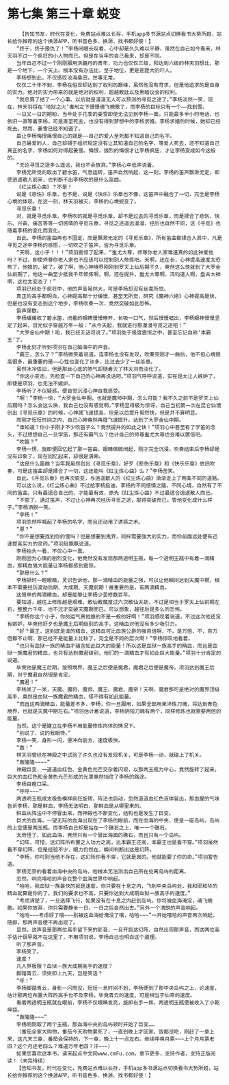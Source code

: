 # 第七集 第三十章 蜕变
        【告知书友，时代在变化，免费站点难以长存，手机app多书源站点切换看书大势所趋，站长给你推荐的这个换源APP，听书音色多、换源、找书都好使！】
       “终于，终于报仇了！”李杨闭眼长叹着，心中却是久久难以平静，虽然在自己如今看来，林天羽不过一个疯狂的小人物而已。但是在当年的自己看来，却是不同。
       当年自己不过一个刚刚服用洗髓丹的青年，功力也仅仅三级，和达到六级的林天羽想比，那是一个地下，一个天上。根本没有办法比，至于地位，更是差距大的吓人。
       李杨想到此，不仅感叹沧海桑田，世事无常。
       仅仅二十年不到，李杨在俗世却达到了权利的巅峰，虽然他没有苛求，但是他追求的是自身的实力。绝对的实力带来的就是绝对的权利，超越教廷以及黑暗议会的权利。
       “我总算了结了一个心事。以后就是漫漫无人可以预测的寻觅之途了。”李杨淡然一笑，现在，林天羽将在‘地狱之火’毒刑之下慢慢魂飞魄散了，而李杨的目标只有一个——找到雪。
       一日又一日的期盼，当年处于花季的姜雪即使无法见到李杨一面，只能最多半小时电话，也依旧一直等着李杨，可是直至死去，也没有得到梦想中的李杨求婚。李杨求婚的时候，她却已经死去。然而，姜雪已经不知道了。
       最让李杨悔恨痛恨自己的就是——自己的爱人至死都不知道自己的名字。
       自己最爱的人，自己却碍于组织规定没有让其知道自己的名字，等爱人死去，还不知道自己真正的名字，李杨如何对得起姜雪。悔恨，强烈的悔恨才让李杨疯狂，才让李杨变成如今这般的。
       “无论寻觅之途多么遥远，我也不会放弃。”李杨心中低声说着。
       李杨无所觉的取出了碧水笛，气息运转，笛声自然响起，这一刻，李杨的笛声飘渺无定，即使逍遥散人前来，也判断不出李杨吹的是什么笛曲。
       《红尘炼心曲》？不是！
       说是《悲伤》乐章，也不是，说是《快乐》乐章也不像，这笛声中融合了一切，完全是李杨心境的体现，在这一刻，林天羽被灭，李杨的心境蜕变了。
       寻觅乐章！
       对，就是寻觅乐章，李杨吹的就是寻觅乐章，却不是过去的寻觅乐章，而是揉合了悲伤、快乐、兴奋、痛苦等等一切感情的寻觅乐章，寻觅之途遥远漫漫，经历也自然不同，这《寻觅》也随着李杨的变化而变化。
       自此，李杨的笛曲再也不固定，而是飘渺无定的《寻觅乐章》，所有笛曲都揉合入其中，凡是寻觅之途中李杨的感悟，一切吹之于笛声，皆为寻觅乐章。
       “天啊，这小子！！！”项羽震惊了起来，“蚩尤大尊，师尊你老人家难道真的如此钟爱他吗？不过，即使师尊你老人家也不应该可以控制别人修炼吧。天啊，还在长，心神提高速度太恐怖了，他娘的，破了，破了啊，他心神境界刚刚到罗天上仙后期不久，竟然这么快就到了大罗金仙前期了，他这一曲至少抵我千年修炼啊，啊，还在提升，蚩尤大尊啊，鸿钧道人啊，盘古大神啊，这也太变态了！”
       项羽已经处于疯狂中，他的声音虽然大，可是李杨却没有丝毫所觉。
       真正的高手都明白，心神提高都十分缓慢，甚至无所觉，研究《魔神六绝》心神提高是快，但是也没有变态到这个地步，李杨吹奏一次，竟然突破如此恐怖。
       笛声骤歇。
       李杨缓缓收了碧水笛，闭着的眼睛慢慢睁开，长吸一口气，然后慢慢嘘出，李杨眼神慢慢坚定了起来，目光似乎穿越万年一般：“从今天起，我就进行那漫漫寻觅之途吧！”
       “大罗金仙中期！呃，我已经无话可说了。”项羽处于极度震惊之中，甚至忘记自称‘本霸王’了。
       李杨此刻才听到项羽在自己脑海中的声音。
       “霸王，怎么了？”李杨微笑着说道，连李杨也没有发现，吹奏完刚才一曲后，他不但心境提高很多，最重要的是——心性也变化了许多，比过去少了一丝杀意。
       虽然冰冷依旧，但是那丝心底的煞气却随着灭了林天羽而淡化了。
       “你这小变态，先检查一下自己的心神再说话吧。”项羽气呼呼说道，实在是太让人嫉妒了，即使是项羽，也无法不嫉妒。
       李杨听了不仅疑惑，便自觉沉浸心神自我感受。
       “啊！”李杨一惊，“大罗金仙中期，也就是魔帅中期，怎么可能？我不久之前不是罗天上仙后期吗？怎么会这么快，我自己也没有感觉啊。”李杨显得极为惊讶，自己当初第一次在昆仑仙境创出《寻觅乐章》的时候，心神就飞速提高，但是以后提升虽然快，但是并不算明显。
       而刚才短短时间之内，自己心神竟然再度飞速提升。达到了大罗金仙中期。
       “谁知道？你小子刚才不少吹笛子么？竟然提升的如此之快！”项羽心中甚至有了学笛的念头，不过想想自己一旦学笛，那还有霸气么？估计自己的师尊蚩尤大尊也会难以置信吧。
       “吹笛？”
       李杨一愣，旋即便回忆起了那一笛曲，眼睛微微闭起，刚才完全沉浸，吹奏结束后李杨却是没有印象了，现在回忆起来，却很是清晰。
       “这是什么笛曲？当年我虽然创出《寻觅乐章》，好歹《悲伤乐章》和《快乐乐章》依旧吹奏，可是这笛曲却是揉合了一切，这还能叫《红尘炼心曲》么？”李杨苦笑。
       自此，《寻觅乐章》也再次蜕变，与逍遥散人的《红尘炼心曲》渐渐走上了两条不同的道路。
       可以这么说，《红尘炼心曲》不过给李杨启迪，李杨的不同感情之路，不同心境，自然有了不同的笛曲，只有最适合自己的，才能最有效，原先《红尘炼心曲》不过最适合逍遥散人而已。
       “不管了，通过笛声，不过让心神再次经历寻觅之途，取得突破而已。管他变化成什么样子。”李杨洒脱一笑。
       “李杨！”
       项羽忽然呼喊起了李杨的名字，而且还动用了诱惑之术。
       “恩？”
       “你不是想要找到你的雪吗？但是想要到鬼界，同样需要强大的实力，而你前面远处便有迅速提高实力的灵药。”项羽轻飘飘说道。
       李杨抬头一看，不仅心中一震。
       刚刚因为心情的剧烈变化，他竟然没有发现那两透明玉瓶，每一个透明玉瓶中有着一滴精血，那精血强大能量让李杨都感到震惊。
       “那是什么？”
       李杨顿时一瞪眼睛，灵识告诉他，那一滴精血的能量之强，可以让他瞬间达到天魔中期，根本不需要经历渡劫后期、大成期、天魔前期！最重要的是，有两滴精血。
       这简单的两滴精血，却是能够让李杨少苦修数百年。
       要知道，越往上修炼越是艰难，散仙散魔度过六次散仙天劫，不过是相当于罗天上仙前期左右，整整六千年，也不过才突破天魔期而已。可以想象，越往后是多么的恐怖。
       “李杨你这个小子，你的运气真他娘的不是一般的好啊！”项羽感叹着说道，不过这次他还没有嫉妒，毕竟他好歹也是魔王后期级别的高手，这精血对他没有多少吸引力。
       “好？霸王，这到底是谁的精血，这精血可比血族公爵的强百倍啊，不，是万倍，不，百万倍都不止啊，那已经不是能量上比较了，完全是不同的层次啊！”李杨惊叹地看着。
       “也只有血狱一族的精血才蕴含如此巨大的能量！所以这是血狱一族高手的精血，而且是血狱一族魔君的精血，也只有达到魔君级别，他们的一滴精血才有如此巨大能量。”项羽十分肯定的说道。
       毕竟他是魔王后期，按照境界，魔王之后便是魔君，魔君之后便是魔帝。项羽达到魔王后期，对于魔君自然很是肯定。
       “魔君！”
       李杨呆了一呆，天魔、魔将、魔帅、魔王、魔君、魔帝！天啊，魔君那可是绝对的魔界顶级高手，竟然是血狱一族魔君的精血，怪不得有如此能量。
       “而且这两滴精血，能量差不多，李杨，你一旦服用，如果全部用来淬炼刀魄，将达到青色境界，也就是天魔中期左右。”项羽估计着说道，李杨阴阳刀魄有两个，同样修炼也就需要两倍的能量。
       当然，这个是建立在李杨不用能量修炼肉体的情况下。
       “别说了，说的我眼馋。”
       李杨一笑，身形一闪，便冲向前方，速度极快。
       “轰！”
       林天羽曾经在神殿之中试验了许久也没有发现机关，可是李杨一动，就碰上了机关。
       “轰隆隆~~~~”
       神殿巨变，一道道血红色、金黄色光芒交杂着闪现，以那两玉瓶为中心，竟然旋转了起来，巨大的血红色和金黄色光芒形成的光罩竟然挡住了李杨的路途。
       李杨目瞪口呆。
       “呼呼~~~”
       两透明玉瓶成太极鱼模样疯狂旋转，阵法也启动，忽然道道血红色液体冒出，那血腥的气味告诉李杨，那是鲜血，李杨无法明白，那鲜血是从哪里来的。
       鲜血从阵法中不停冒出来，而神殿也不断变化，结构也是发生了巨变。
       巨大的血海，一望无际的血海出现在了李杨的眼前，而在血海的中央，便是一座岛屿，岛屿的上空便是两玉瓶。而李杨自己却是站在一个礁石之上，唯一一个礁石。
       太奇怪了，如此血海，竟然只有一个冒出海面的礁石，而且只有一个岛屿。
       “幻阵，可惜，这幻阵所布置之人功力之高，比本霸王还高，本霸王也是看不穿。”项羽虽然看不穿幻阵，但是经验不少，眼力仍然在，瞬间判断出这是幻阵。
       “李杨，你可别当他不存在，这幻阵你看不穿，它就是真的。他就能要了你的命。”项羽警告道。
       李杨无奈的看着血海中央的岛屿，他根本无法测出自己所在处离岛屿的距离。
       忽然，响亮嘻哈的声音在整个血海世界中响起。
       “哈哈，我血狱一族最快的就是速度，你只要在十息之内，飞到中央岛屿处，我和耶和华的精血就算是你的了。我们的要求也不高，只要你达到大成期血狱一族高手的速度。”
       “考虑清楚了，一旦选择飞行，如果没有在十息之内赶到岛屿，你将被血海淹没，魂飞魄散。如果你放弃，你只需要静坐一日，一日之后自然出去。”另外一个清朗的声音响起。
       “哈哈~~~考虑好了哦~~~别被这血海给淹没了哦，哈哈~~~”一开始嘻哈的声音再次响起，随即，那两声音便不再出现了。
       显然，这声音是那两位高手留下来的影音，一旦开启这幻阵，自然出现那声音，而这两位高手估计很早就不在这里了，不用项羽说，李杨自己也明白这个道理。
       听了那声音。
       李杨笑了。
       速度？
       凡人界极限？血狱一族大成期高手的速度？
       脚踏青云，须臾即上九天，岂是笑话？
       “呼！”
       李杨脚踏青云，身影一闪而没，短短一息时间不到，李杨便到了那中央岛屿之上，论速度，估计那两位布置大阵的高手也不及李杨，毕竟青云的速度，可是相当于仙帝的速度。
       看着两透明玉瓶就在眼前，李杨不仅眼睛发亮，旋即右手一挥，两透明玉瓶便被收入了小乾坤袋。
       “轰隆隆~~~”
       李杨刚刚取了两个玉瓶，那血海中央的岛屿顿时开始了巨变……
       （番茄全家大购物，番茄今天购物累死了，一直到晚上才回家，饭都没吃，刚赶了一章上来，这几天三章，番茄会保持的，下一章，晚上十一点左右。继续呼唤月票~~~上个月月票老四？这个月还老四么？难道万年老四？汗~~~）
       如果您喜欢这本书，请来起点中文网www.cmFu.com，章节更多，支持作者，支持正版阅读！（未完待续）
       【告知书友，时代在变化，免费站点难以长存，手机app多书源站点切换看书大势所趋，站长给你推荐的这个换源APP，听书音色多、换源、找书都好使！】